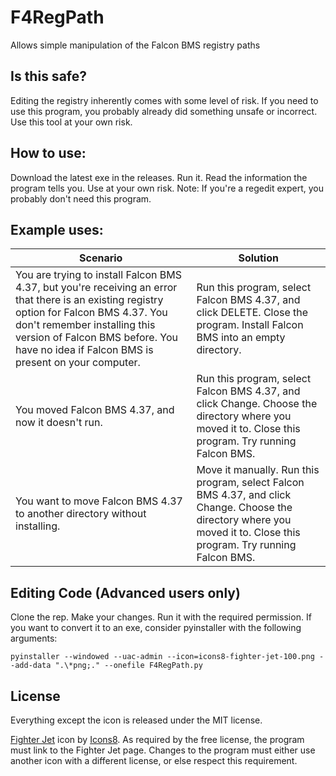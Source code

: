 # F4RegPath
Allows simple manipulation of the Falcon BMS registry paths

## Is this safe?

Editing the registry inherently comes with some level of risk. If you need to use this program, you probably already did something unsafe or incorrect. Use this tool at your own risk.

## How to use:

Download the latest exe in the releases. Run it. Read the information the program tells you. Use at your own risk. Note: If you're a regedit expert, you probably don't need this program.

## Example uses:

| Scenario | Solution |
| ----------- | ----------- |
| You are trying to install Falcon BMS 4.37, but you're receiving an error that there is an existing registry option for Falcon BMS 4.37. You don't remember installing this version of Falcon BMS before. You have no idea if Falcon BMS is present on your computer. | Run this program, select Falcon BMS 4.37, and click DELETE. Close the program. Install Falcon BMS into an empty directory. |
| You moved Falcon BMS 4.37, and now it doesn't run. | Run this program, select Falcon BMS 4.37, and click Change. Choose the directory where you moved it to. Close this program. Try running Falcon BMS. |
| You want to move Falcon BMS 4.37 to another directory without installing. | Move it manually. Run this program, select Falcon BMS 4.37, and click Change. Choose the directory where you moved it to. Close this program. Try running Falcon BMS. |

## Editing Code (Advanced users only)

Clone the rep. Make your changes. Run it with the required permission. If you want to convert it to an exe, consider pyinstaller with the following arguments:

```
pyinstaller --windowed --uac-admin --icon=icons8-fighter-jet-100.png --add-data ".\*png;." --onefile F4RegPath.py
```

## License

Everything except the icon is released under the MIT license.

[Fighter Jet](https://icons8.com/icon/7T9paWRNQ1CI/fighter-jet) icon by [Icons8](https://icons8.com). As required by the free license, the program must link to the Fighter Jet page. Changes to the program must either use another icon with a different license, or else respect this requirement.
